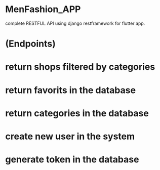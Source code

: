# MenFashion_APP
complete RESTFUL API using django restframework for flutter app. 

# (Endpoints) 
# return shops filtered by categories
# return favorits in the database
# return categories in the database
# create new user in the system
# generate token in the database 


